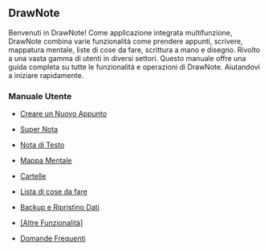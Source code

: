 DrawNote
------
Benvenuti in DrawNote! Come applicazione integrata multifunzione, DrawNote combina varie funzionalità come prendere appunti, scrivere, mappatura mentale, liste di cose da fare, scrittura a mano e disegno. Rivolto a una vasta gamma di utenti in diversi settori. Questo manuale offre una guida completa su tutte le funzionalità e operazioni di DrawNote. Aiutandovi a iniziare rapidamente.

### Manuale Utente

- [Creare un Nuovo Appunto](new_note.md)

- [Super Nota](super_note/index.md)

- [Nota di Testo](text_note/index.md)

- [Mappa Mentale](mind_mapping/index.md)

- [Cartelle](folder/index.md)

- [Lista di cose da fare](to_do/index.md)

- [Backup e Ripristino Dati](data_backup_and_recovery/index.md)

- [[Altre Funzionalità]](more/index.md)

- [Domande Frequenti](q_a/index.md)